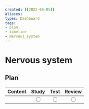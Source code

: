 ```yaml
---
created: [[2022-06-05]]
aliases: 
types: Dashboard
tags: 
- plan
- timeline
- Nervous_system
---
```

# Nervous system
## Plan
| Content | Study | Test | Review |
| :------ | :---: | :--: | :----: |
|         |<input type="checkbox" />|<input type="checkbox" />|<input type="checkbox" />|

